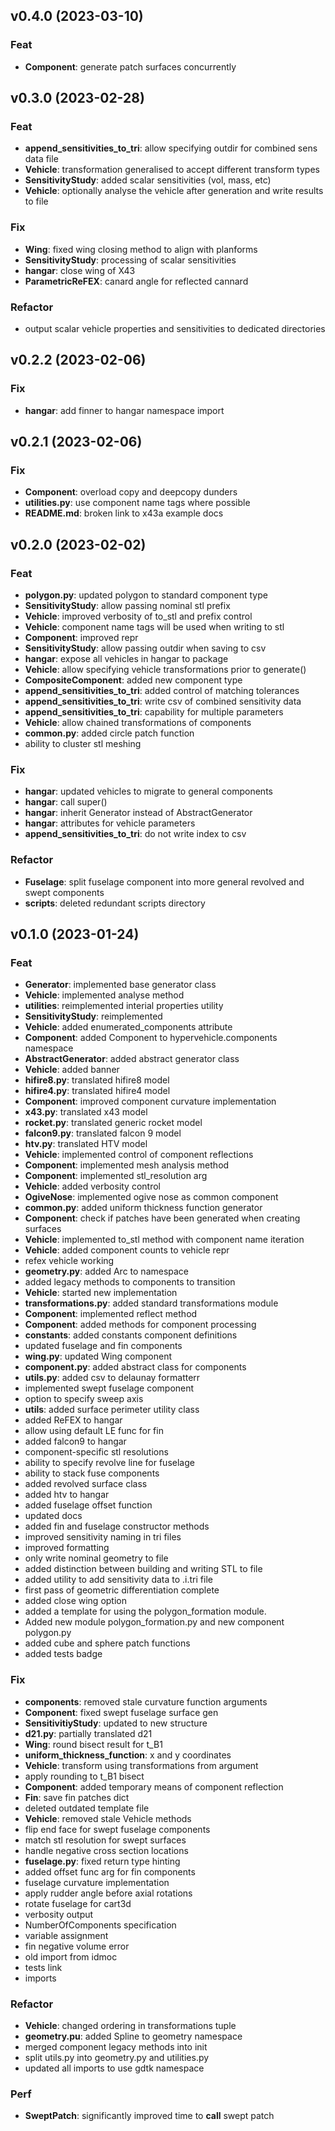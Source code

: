 ## v0.4.0 (2023-03-10)

### Feat

- **Component**: generate patch surfaces concurrently

## v0.3.0 (2023-02-28)

### Feat

- **append_sensitivities_to_tri**: allow specifying outdir for combined sens data file
- **Vehicle**: transformation generalised to accept different transform types
- **SensitivityStudy**: added scalar sensitivities (vol, mass, etc)
- **Vehicle**: optionally analyse the vehicle after generation and write results to file

### Fix

- **Wing**: fixed wing closing method to align with planforms
- **SensitivityStudy**: processing of scalar sensitivities
- **hangar**: close wing of X43
- **ParametricReFEX**: canard angle for reflected cannard

### Refactor

- output scalar vehicle properties and sensitivities to dedicated directories

## v0.2.2 (2023-02-06)

### Fix

- **hangar**: add finner to hangar namespace import

## v0.2.1 (2023-02-06)

### Fix

- **Component**: overload copy and deepcopy dunders
- **utilities.py**: use component name tags where possible
- **README.md**: broken link to x43a example docs

## v0.2.0 (2023-02-02)

### Feat

- **polygon.py**: updated polygon to standard component type
- **SensitivityStudy**: allow passing nominal stl prefix
- **Vehicle**: improved verbosity of to_stl and prefix control
- **Vehicle**: component name tags will be used when writing to stl
- **Component**: improved repr
- **SensitivityStudy**: allow passing outdir when saving to csv
- **hangar**: expose all vehicles in hangar to package
- **Vehicle**: allow specifying vehicle transformations prior to generate()
- **CompositeComponent**: added new component type
- **append_sensitivities_to_tri**: added control of matching tolerances
- **append_sensitivities_to_tri**: write csv of combined sensitivity data
- **append_sensitivities_to_tri**: capability for multiple parameters
- **Vehicle**: allow chained transformations of components
- **common.py**: added circle patch function
- ability to cluster stl meshing

### Fix

- **hangar**: updated vehicles to migrate to general components
- **hangar**: call super()
- **hangar**: inherit Generator instead of AbstractGenerator
- **hangar**: attributes for vehicle parameters
- **append_sensitivities_to_tri**: do not write index to csv

### Refactor

- **Fuselage**: split fuselage component into more general revolved and swept components
- **scripts**: deleted redundant scripts directory

## v0.1.0 (2023-01-24)

### Feat

- **Generator**: implemented base generator class
- **Vehicle**: implemented analyse method
- **utilities**: reimplemented interial properties utility
- **SensitivityStudy**: reimplemented
- **Vehicle**: added enumerated_components attribute
- **Component**: added Component to hypervehicle.components namespace
- **AbstractGenerator**: added abstract generator class
- **Vehicle**: added banner
- **hifire8.py**: translated hifire8 model
- **hifire4.py**: translated hifire4 model
- **Component**: improved component curvature implementation
- **x43.py**: translated x43 model
- **rocket.py**: translated generic rocket model
- **falcon9.py**: translated falcon 9 model
- **htv.py**: translated HTV model
- **Vehicle**: implemented control of component reflections
- **Component**: implemented mesh analysis method
- **Component**: implemented stl_resolution arg
- **Vehicle**: added verbosity control
- **OgiveNose**: implemented ogive nose as common component
- **common.py**: added uniform thickness function generator
- **Component**: check if patches have been generated when creating surfaces
- **Vehicle**: implemented to_stl method with component name iteration
- **Vehicle**: added component counts to vehicle repr
- refex vehicle working
- **geometry.py**: added Arc to namespace
- added legacy methods to components to transition
- **Vehicle**: started new implementation
- **transformations.py**: added standard transformations module
- **Component**: implemented reflect method
- **Component**: added methods for component processing
- **constants**: added constants component definitions
- updated fuselage and fin components
- **wing.py**: updated Wing component
- **component.py**: added abstract class for components
- **utils.py**: added csv to delaunay formatterr
- implemented swept fuselage component
- option to specify sweep axis
- **utils**: added surface perimeter utility class
- added ReFEX to hangar
- allow using default LE func for fin
- added falcon9 to hangar
- component-specific stl resolutions
- ability to specify revolve line for fuselage
- ability to stack fuse components
- added revolved surface class
- added htv to hangar
- added fuselage offset function
- updated docs
- added fin and fuselage constructor methods
- improved sensitivity naming in tri files
- improved formatting
- only write nominal geometry to file
- added distinction between building and writing STL to file
- added utility to add sensitivity data to .i.tri file
- first pass of geometric differentiation complete
- added close wing option
- added a template for using the polygon_formation module.
- Added new module polygon_formation.py and new component polygon.py
- added cube and sphere patch functions
- added tests badge

### Fix

- **components**: removed stale curvature function arguments
- **Component**: fixed swept fuselage surface gen
- **SensitivitiyStudy**: updated to new structure
- **d21.py**: partially translated d21
- **Wing**: round bisect result for t_B1
- **uniform_thickness_function**: x and y coordinates
- **Vehicle**: transform using transformations from argument
- apply rounding to t_B1 bisect
- **Component**: added temporary means of component reflection
- **Fin**: save fin patches dict
- deleted outdated template file
- **Vehicle**: removed stale Vehicle methods
- flip end face for swept fuselage components
- match stl resolution for swept surfaces
- handle negative cross section locations
- **fuselage.py**: fixed return type hinting
- added offset func arg for fin components
- fuselage curvature implementation
- apply rudder angle before axial rotations
- rotate fuselage for cart3d
- verbosity output
- NumberOfComponents specification
- variable assignment
- fin negative volume error
- old import from idmoc
- tests link
- imports

### Refactor

- **Vehicle**: changed ordering in transformations tuple
- **geometry.pu**: added Spline to geometry namespace
- merged component legacy methods into init
- split utils.py into geometry.py and utilities.py
- updated all imports to use gdtk namespace

### Perf

- **SweptPatch**: significantly improved time to __call__ swept patch
